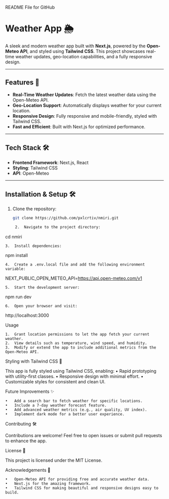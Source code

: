 README File for GitHub

# Weather App 🌦️  
A sleek and modern weather app built with **Next.js**, powered by the **Open-Meteo API**, and styled using **Tailwind CSS**. This project showcases real-time weather updates, geo-location capabilities, and a fully responsive design.

---

## Features 🚀  
- **Real-Time Weather Updates**: Fetch the latest weather data using the Open-Meteo API.  
- **Geo-Location Support**: Automatically displays weather for your current location.  
- **Responsive Design**: Fully responsive and mobile-friendly, styled with Tailwind CSS.  
- **Fast and Efficient**: Built with Next.js for optimized performance.

---

## Tech Stack 🛠️  
- **Frontend Framework**: Next.js, React  
- **Styling**: Tailwind CSS  
- **API**: Open-Meteo  

---

## Installation & Setup 🛠️  

1. Clone the repository:  
   ```bash
   git clone https://github.com/pxlcrtiv/nmiri.git

	2.	Navigate to the project directory:

cd nmiri


	3.	Install dependencies:

npm install


	4.	Create a .env.local file and add the following environment variable:

NEXT_PUBLIC_OPEN_METEO_API=https://api.open-meteo.com/v1


	5.	Start the development server:

npm run dev


	6.	Open your browser and visit:

http://localhost:3000

Usage

	1.	Grant location permissions to let the app fetch your current weather.
	2.	View details such as temperature, wind speed, and humidity.
	3.	Modify or extend the app to include additional metrics from the Open-Meteo API.

Styling with Tailwind CSS 🎨

This app is fully styled using Tailwind CSS, enabling:
	•	Rapid prototyping with utility-first classes.
	•	Responsive design with minimal effort.
	•	Customizable styles for consistent and clean UI.

Future Improvements ✨

	•	Add a search bar to fetch weather for specific locations.
	•	Include a 7-day weather forecast feature.
	•	Add advanced weather metrics (e.g., air quality, UV index).
	•	Implement dark mode for a better user experience.

Contributing 🛠️

Contributions are welcome! Feel free to open issues or submit pull requests to enhance the app.

License 📄

This project is licensed under the MIT License.

Acknowledgements 💙

	•	Open-Meteo API for providing free and accurate weather data.
	•	Next.js for the amazing framework.
	•	Tailwind CSS for making beautiful and responsive designs easy to build.
